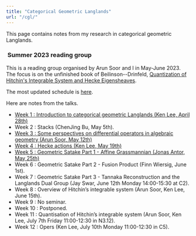 ```yaml
---
title: "Categorical Geometric Langlands"
url: "/cgl/"
---
```


This page contains notes from my research in categorical geometric Langlands.

###  Summer 2023 reading group

This is a reading group organised by Arun Soor and I
in May-June 2023.
The focus is on the unfinished book of
Beilinson--Drinfeld, 
[Quantization of Hitchin's Integrable System and Hecke Eigensheaves](https://math.uchicago.edu/~drinfeld/langlands/QuantizationHitchin.pdf).

The most updated schedule is [here](/pdfs/Geometric_langlands_study_group_schedule.pdf).

Here are notes from the talks.
- [Week 1 : Introduction to categorical geometric Langlands (Ken Lee, April 28th)](https://github.com/kl-i/2023-cgl-week-1/blob/main/main.pdf)
- Week 2 : Stacks (ChenJing Bu, May 5th). 
- [Week 3 : Some perspectives on differential operators in algebraic geometry (Arun Soor, May 12th)](/pdfs/2023-cgl-week-3-notes.pdf)
- [Week 4 : Hecke actions (Ken Lee, May 19th)](https://github.com/kl-i/2023-cgl-week-4/blob/main/main.pdf)
- [Week 5 : Geometric Satake Part 1 - Affine Grassmannian (Jonas Antor, May 25th)](https://github.com/kl-i/cgl-week-5/blob/main/main.pdf)
- Week 6 : Geometric Satake Part 2 - Fusion Product (Finn Wiersig, June 1st). 
- Week 7 : Geometric Satake Part 3 - Tannaka Reconstruction and the Langlands Dual Group
  (Jay Swar, June 12th Monday 14:00-15:30 at C2).
- Week 8 : Overview of Hitchin’s integrable system (Arun Soor, Ken Lee, June 15th).
- Week 9 : No seminar.
- Week 10 : Postponed.
- Week 11 : Quantisation of Hitchin’s integrable system
  (Arun Soor, Ken Lee, July 7th Friday 11:00-12:30 in N3.12).
- Week 12 : Opers (Ken Lee, July 10th Monday 11:00-12:30 in C5).
